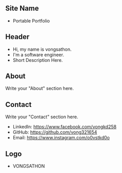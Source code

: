 ## Site Name
- Portable Portfolio

## Header
- Hi, my name is vongsathon. 
- I'm a software engineer.
- Short Description Here.

## About
Write your "About" section here.

## Contact
Write your "Contact" section here.
- LinkedIn: https://www.facebook.com/vongkd258
- GitHub: https://github.com/vong321654
- Email: https://www.instagram.com/o0vstkd0o

## Logo
- VONGSATHON